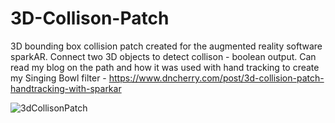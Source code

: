 # 3D-Collison-Patch
 3D bounding box collision patch created for the augmented reality software sparkAR. 
 Connect two 3D objects to detect collison - boolean output. 
Can read my blog on the path and how it was used with hand tracking to create my Singing Bowl filter - https://www.dncherry.com/post/3d-collision-patch-handtracking-with-sparkar

![3dCollisonPatch](https://user-images.githubusercontent.com/72315214/149662541-a5acee7f-cb45-418a-9ac9-f179e8a868b2.jpg)
